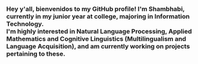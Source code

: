 ### Hey y'all, bienvenidos to my GitHub profile! I'm Shambhabi, currently in my junior year at college, majoring in Information Technology. <br>I'm highly interested in Natural Language Processing, Applied Mathematics and Cognitive Linguistics (Multilingualism and Language Acquisition), and am currently working on projects pertaining to these.
<!--
**ShambhabiMondal/ShambhabiMondal** is a ✨ _special_ ✨ repository because its `README.md` (this file) appears on your GitHub profile.

Here are some ideas to get you started:

- 🔭 I’m currently working on ...
- 🌱 I’m currently learning ...
- 👯 I’m looking to collaborate on ...
- 🤔 I’m looking for help with ...
- 💬 Ask me about ...
- 📫 How to reach me: ...
- 😄 Pronouns: ...
- ⚡ Fun fact: ...
-->
